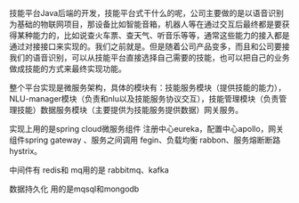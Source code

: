 技能平台Java后端的开发，技能平台式干什么的呢，公司主要做的是以语音识别为基础的物联网项目，那设备比如智能音箱，机器人等在通过交互后最终都是要获得某种能力的，比如说查火车票、查天气、听音乐等等，通常这些能力的接入都是通过对接接口来实现的。我们之前就是。但是随着公司产品变多，而且和公司要接我们的语音识别，可以从技能平台直接选择自己需要的技能，也可以把自己的业务做成技能的方式来最终实现功能。

整个平台实现是微服务架构，具体的模块有：技能服务模块（提供技能的能力），NLU-manager模块（负责和nlu以及技能服务协议交互），技能管理模块（负责管理技能）数据服务模块（主要提供为技能服务提供数据）网关服务。

实现上用的是spring cloud微服务组件    注册中心eureka，配置中心apollo，网关组件spring gateway  、服务之间调用 fegin、负载均衡 rabbon、服务熔断断路 hystrix。

中间件有 redis和 mq用的是 rabbitmq、kafka

数据持久化 用的是mqsql和mongodb

